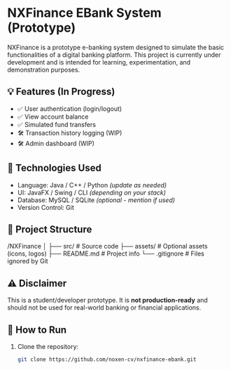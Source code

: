 # NXFinance EBank System (Prototype)

NXFinance is a prototype e-banking system designed to simulate the basic functionalities of a digital banking platform. This project is currently under development and is intended for learning, experimentation, and demonstration purposes.

## 💡 Features (In Progress)
- ✅ User authentication (login/logout)
- ✅ View account balance
- ✅ Simulated fund transfers
- 🛠️ Transaction history logging (WIP)
- 🛠️ Admin dashboard (WIP)

## 🚀 Technologies Used
- Language: Java / C++ / Python *(update as needed)*
- UI: JavaFX / Swing / CLI *(depending on your stack)*
- Database: MySQL / SQLite *(optional - mention if used)*
- Version Control: Git

## 📂 Project Structure
/NXFinance
│
├── src/ # Source code
├── assets/ # Optional assets (icons, logos)
├── README.md # Project info
└── .gitignore # Files ignored by Git


## ⚠️ Disclaimer
This is a student/developer prototype. It is **not production-ready** and should not be used for real-world banking or financial applications.

## 📌 How to Run
1. Clone the repository:
   ```bash
   git clone https://github.com/noxen-cv/nxfinance-ebank.git
